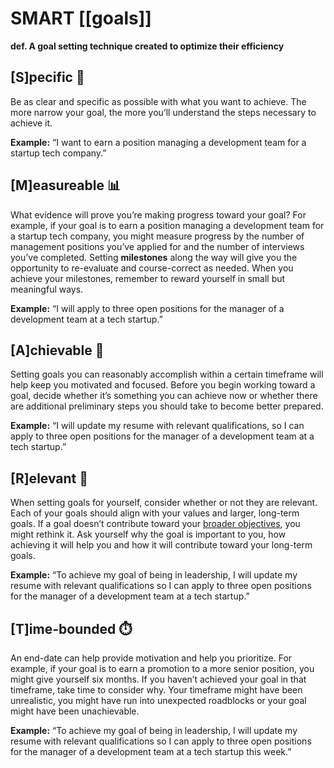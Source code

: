 # SMART [[goals]]
**def. A goal setting technique created to optimize their efficiency**

## [S]pecific 🎯
Be as clear and specific as possible with what you want to achieve. The more narrow your goal, the more you’ll understand the steps necessary to achieve it.

**Example:** “I want to earn a position managing a development team for a startup tech company.”

## [M]easureable 📊
What evidence will prove you’re making progress toward your goal? For example, if your goal is to earn a position managing a development team for a startup tech company, you might measure progress by the number of management positions you’ve applied for and the number of interviews you’ve completed. Setting **milestones** along the way will give you the opportunity to re-evaluate and course-correct as needed. When you achieve your milestones, remember to reward yourself in small but meaningful ways.

**Example:** “I will apply to three open positions for the manager of a development team at a tech startup.”

## [A]chievable 🏅
Setting goals you can reasonably accomplish within a certain timeframe will help keep you motivated and focused. Before you begin working toward a goal, decide whether it’s something you can achieve now or whether there are additional preliminary steps you should take to become better prepared.

**Example:** “I will update my resume with relevant qualifications, so I can apply to three open positions for the manager of a development team at a tech startup.”

## [R]elevant 📌
When setting goals for yourself, consider whether or not they are relevant. Each of your goals should align with your values and larger, long-term goals. If a goal doesn’t contribute toward your [broader objectives](https://www.indeed.com/career-advice/career-development/objective-vs-goal), you might rethink it. Ask yourself why the goal is important to you, how achieving it will help you and how it will contribute toward your long-term goals.

**Example:** “To achieve my goal of being in leadership, I will update my resume with relevant qualifications so I can apply to three open positions for the manager of a development team at a tech startup.”

## [T]ime-bounded ⏱️
An end-date can help provide motivation and help you prioritize. For example, if your goal is to earn a promotion to a more senior position, you might give yourself six months. If you haven’t achieved your goal in that timeframe, take time to consider why. Your timeframe might have been unrealistic, you might have run into unexpected roadblocks or your goal might have been unachievable.

**Example:** “To achieve my goal of being in leadership, I will update my resume with relevant qualifications so I can apply to three open positions for the manager of a development team at a tech startup this week.”